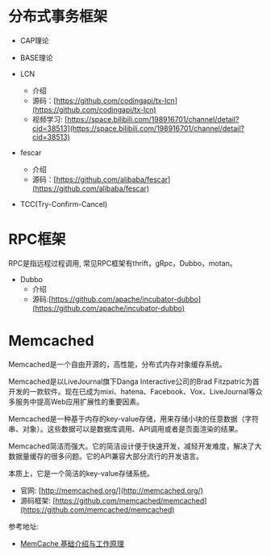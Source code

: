 # 分布式事务框架
- CAP理论
- BASE理论
- LCN
   - 介绍
   - 源码：[https://github.com/codingapi/tx-lcn](https://github.com/codingapi/tx-lcn) 
   - 视频学习: [https://space.bilibili.com/198916701/channel/detail?cid=38513](https://space.bilibili.com/198916701/channel/detail?cid=38513)

- fescar
   - 介绍
   - 源码：[https://github.com/alibaba/fescar](https://github.com/alibaba/fescar)    

- TCC(Try-Confirm-Cancel)  
   
   
# RPC框架 
RPC是指远程过程调用, 常见RPC框架有thrift，gRpc，Dubbo，motan。

- Dubbo
   - 介绍
   - 源码:[https://github.com/apache/incubator-dubbo](https://github.com/apache/incubator-dubbo) 

   
   
# Memcached
Memcached是一个自由开源的，高性能，分布式内存对象缓存系统。

Memcached是以LiveJournal旗下Danga Interactive公司的Brad Fitzpatric为首开发的一款软件。现在已成为mixi、hatena、Facebook、Vox、LiveJournal等众多服务中提高Web应用扩展性的重要因素。

Memcached是一种基于内存的key-value存储，用来存储小块的任意数据（字符串、对象）。这些数据可以是数据库调用、API调用或者是页面渲染的结果。

Memcached简洁而强大。它的简洁设计便于快速开发，减轻开发难度，解决了大数据量缓存的很多问题。它的API兼容大部分流行的开发语言。

本质上，它是一个简洁的key-value存储系统。

- 官网: [http://memcached.org/](http://memcached.org/)
- 源码框架: [https://github.com/memcached/memcached](https://github.com/memcached/memcached)
   
参考地址:

- [MemCache 基础介绍与工作原理](https://segmentfault.com/a/1190000012950110)